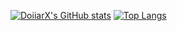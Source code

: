 [![DoiiarX's GitHub stats](https://github-readme-stats.vercel.app/api?username=DoiiarX&theme=radical)](https://github.com/DoiiarX/)
[![Top Langs](https://github-readme-stats.vercel.app/api/top-langs/?username=DoiiarX&layout=compact&theme=radical&line_height=27&v=5)](https://github.com/DoiiarX/)
